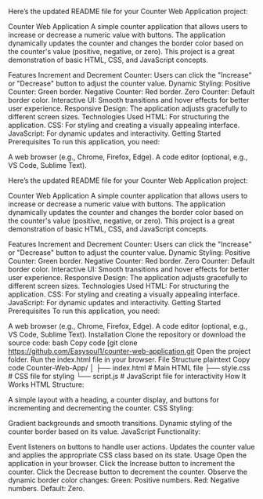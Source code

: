 
Here’s the updated README file for your Counter Web Application project:

Counter Web Application
A simple counter application that allows users to increase or decrease a numeric value with buttons. The application dynamically updates the counter and changes the border color based on the counter's value (positive, negative, or zero). This project is a great demonstration of basic HTML, CSS, and JavaScript concepts.

Features
Increment and Decrement Counter: Users can click the "Increase" or "Decrease" button to adjust the counter value.
Dynamic Styling:
Positive Counter: Green border.
Negative Counter: Red border.
Zero Counter: Default border color.
Interactive UI: Smooth transitions and hover effects for better user experience.
Responsive Design: The application adjusts gracefully to different screen sizes.
Technologies Used
HTML: For structuring the application.
CSS: For styling and creating a visually appealing interface.
JavaScript: For dynamic updates and interactivity.
Getting Started
Prerequisites
To run this application, you need:

A web browser (e.g., Chrome, Firefox, Edge).
A code editor (optional, e.g., VS Code, Sublime Text).

Here’s the updated README file for your Counter Web Application project:

Counter Web Application
A simple counter application that allows users to increase or decrease a numeric value with buttons. The application dynamically updates the counter and changes the border color based on the counter's value (positive, negative, or zero). This project is a great demonstration of basic HTML, CSS, and JavaScript concepts.

Features
Increment and Decrement Counter: Users can click the "Increase" or "Decrease" button to adjust the counter value.
Dynamic Styling:
Positive Counter: Green border.
Negative Counter: Red border.
Zero Counter: Default border color.
Interactive UI: Smooth transitions and hover effects for better user experience.
Responsive Design: The application adjusts gracefully to different screen sizes.
Technologies Used
HTML: For structuring the application.
CSS: For styling and creating a visually appealing interface.
JavaScript: For dynamic updates and interactivity.
Getting Started
Prerequisites
To run this application, you need:

A web browser (e.g., Chrome, Firefox, Edge).
A code editor (optional, e.g., VS Code, Sublime Text).
Installation
Clone the repository or download the source code:
bash
Copy code
[git clone https://github.com/Easysoul1/counter-web-application.git
Open the project folder.
Run the index.html file in your browser.
File Structure
plaintext
Copy code
Counter-Web-App/
│
├── index.html        # Main HTML file
├── style.css         # CSS file for styling
└── script.js         # JavaScript file for interactivity
How It Works
HTML Structure:

A simple layout with a heading, a counter display, and buttons for incrementing and decrementing the counter.
CSS Styling:

Gradient backgrounds and smooth transitions.
Dynamic styling of the counter border based on its value.
JavaScript Functionality:

Event listeners on buttons to handle user actions.
Updates the counter value and applies the appropriate CSS class based on its state.
Usage
Open the application in your browser.
Click the Increase button to increment the counter.
Click the Decrease button to decrement the counter.
Observe the dynamic border color changes:
Green: Positive numbers.
Red: Negative numbers.
Default: Zero.
